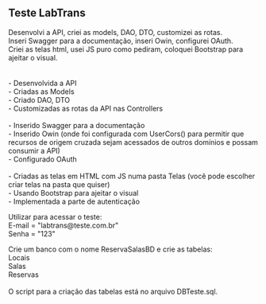 <h2>Teste LabTrans</h2>
<p>Desenvolvi a API, criei as models, DAO, DTO, customizei as rotas.
	<br />Inseri Swagger para a documentação, inseri Owin, configurei OAuth.
	<br />Criei as telas html, usei JS puro como pediram, coloquei Bootstrap para ajeitar o
	visual.
	<br /><br />
	<br />- Desenvolvida a API
	<br />- Criadas as Models
	<br />- Criado DAO, DTO
	<br />- Customizadas as rotas da API nas Controllers
	<br />
	<br />- Inserido Swagger para a documentação
	<br />- Inserido Owin (onde foi configurada com UserCors() para permitir que recursos de origem cruzada sejam
	acessados de outros domínios e possam consumir a API)
	<br />- Configurado OAuth
	<br />
	<br />- Criadas as telas em HTML com JS numa pasta Telas (você pode escolher criar telas na pasta que quiser)
	<br />- Usando Bootstrap para ajeitar o visual
	<br />- Implementada a parte de autenticação
</p>
<p>
	Utilizar para acessar o teste: 
	<br />E-mail = "labtrans@teste.com.br"
	<br />Senha = "123"
</p>
<p>
	Crie um banco com o nome ReservaSalasBD e crie as tabelas:
	<br />Locais
	<br />Salas
	<br />Reservas
	<br />
	<br />O script para a criação das tabelas está no arquivo DBTeste.sql.
</p>